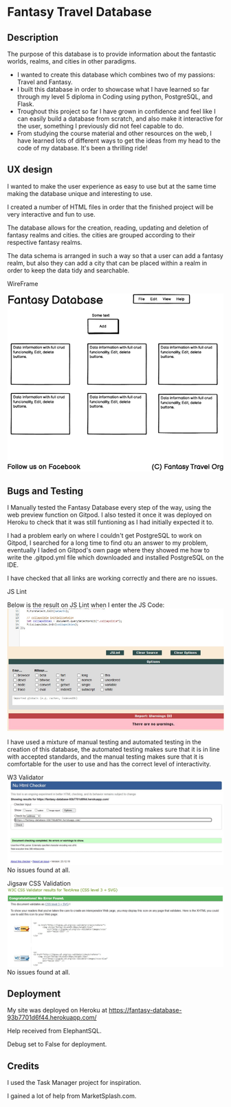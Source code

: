 # Fantasy Travel Database
## Description
The purpose of this database is to provide information about the fantastic worlds, realms, and cities in other paradigms.
- I wanted to create this database which combines two of my passions: Travel and Fantasy.
- I built this database in order to showcase what I have learned so far through my level 5 diploma in Coding using python, PostgreSQL, and Flask.
- Troughout this project so far I have grown in confidence and feel like I can easily build a database from scratch, and also make it interactive for the user, something  I previously did not feel capable to do.
- From studying the course material and other resources on the web, I have learned lots of different ways to get the ideas from my head to the code of my database. It's been a thrilling ride!
 
## UX design

I wanted to make the user experience as easy to use but at the same time making the database unique and interesting to use. 

I created a number of HTML files in order that the finished project will be very interactive and fun to use.

The database allows for the creation, reading, updating and deletion of fantasy realms and cities. the cities are grouped according to their respective fantasy realms.

The data schema is arranged in such a way so that a user can add a fantasy realm, but also they can add a city that can be placed within a realm in order to keep the data tidy and searchable.

WireFrame

![Screenshots of the Wireframe](images/Wireframe.png "Wireframe")




## Bugs and Testing

I Manually tested the Fantasy Database every step of the way, using the web preview function on Gitpod. I also tested it once it was deployed on Heroku to check that it was still funtioning as I had initially expected it to.

I had a problem early on where I couldn't get PostgreSQL to work on Gitpod, I searched for a long time to find otu an answer to my problem, eventually I laded on Gitpod's own page where they showed me how to write the .gitpod.yml file which downloaded and installed PostgreSQL on the IDE.

I have checked that all links are working correctly and there are no issues.

JS Lint

Below is the result on JS Lint when I enter the JS Code:
![Screenshots of the JS Lint test of site JavaScript](images/JsLint.jpg "JS Lint")


I have used a mixture of manual testing and automated testing in the creation of this database, the automated testing makes sure that it is in line with accepted standards, and the manual testing makes sure that it is comfortable for the user to use and has the correct level of interactivity.

W3 Validator
![Screenshots of the W3 test of HTML](images/W3HtmlValidation.jpg "W3 Validation HTML")
No issues found at all.

Jigsaw CSS Validation
![Screenshots of the Jigsaw test of CSS](images/jigsawValidation.jpg "Jigsaw Validation CSS")
No issues found at all.

## Deployment
My site was deployed on Heroku at https://fantasy-database-93b7701d6f44.herokuapp.com/

Help received from ElephantSQL.

Debug set to False for deployment.


## Credits
I used the Task Manager project for inspiration.

I gained a lot of help from MarketSplash.com.
